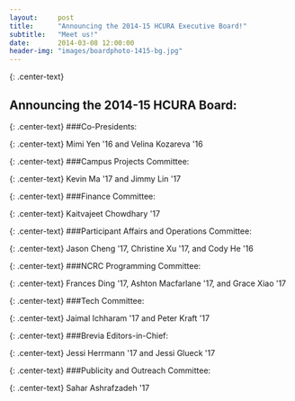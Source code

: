 ```yaml
---
layout:     post
title:      "Announcing the 2014-15 HCURA Executive Board!"
subtitle:   "Meet us!"
date:       2014-03-08 12:00:00
header-img: "images/boardphoto-1415-bg.jpg"
---
```

{: .center-text}
## Announcing the 2014-15 HCURA Board:

{: .center-text}
###Co-Presidents:  

{: .center-text}
Mimi Yen '16 and Velina Kozareva '16

{: .center-text}
###Campus Projects Committee:

{: .center-text}
Kevin Ma '17 and Jimmy Lin '17

{: .center-text}
###Finance Committee:

{: .center-text}
Kaitvajeet Chowdhary '17

{: .center-text}
###Participant Affairs and Operations Committee:

{: .center-text}
Jason Cheng '17, Christine Xu '17, and Cody He '16

{: .center-text}
###NCRC Programming Committee:

{: .center-text}
Frances Ding '17, Ashton Macfarlane '17, and Grace Xiao '17

{: .center-text}
###Tech Committee:

{: .center-text}
Jaimal Ichharam '17 and Peter Kraft '17

{: .center-text}
###Brevia Editors-in-Chief:

{: .center-text}
Jessi Herrmann '17 and Jessi Glueck '17

{: .center-text}
###Publicity and Outreach Committee:

{: .center-text}
Sahar Ashrafzadeh '17

